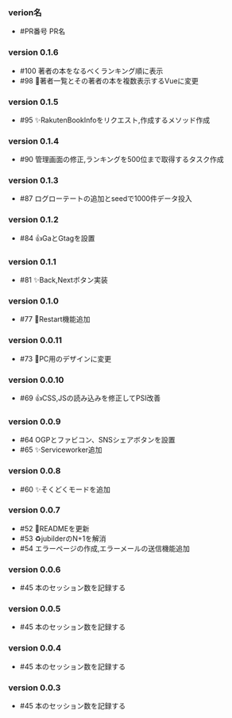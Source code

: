 ### verion名
  - #PR番号 PR名

### version 0.1.6
  - #100 著者の本をなるべくランキング順に表示
  - #98 :art:著者一覧とその著者の本を複数表示するVueに変更

### version 0.1.5
  - #95 :sparkles:RakutenBookInfoをリクエスト,作成するメソッド作成

### version 0.1.4
  - #90 管理画面の修正,ランキングを500位まで取得するタスク作成

### version 0.1.3
  - #87 ログローテートの追加とseedで1000件データ投入

### version 0.1.2
  - #84 :+1:GaとGtagを設置

### version 0.1.1
  - #81 :sparkles:Back,Nextボタン実装

### version 0.1.0
  - #77 :tada:Restart機能追加

### version 0.0.11
  - #73 :art:PC用のデザインに変更

### version 0.0.10
  - #69 :+1:CSS,JSの読み込みを修正してPSI改善

### version 0.0.9
  - #64 OGPとファビコン、SNSシェアボタンを設置
  - #65 :sparkles:Serviceworker追加

### version 0.0.8
  - #60 :sparkles:そくどくモードを追加

### version 0.0.7
  - #52 :art:READMEを更新
  - #53 :recycle:jubilderのN+1を解消
  - #54 エラーページの作成,エラーメールの送信機能追加

### version 0.0.6
  - #45 本のセッション数を記録する

### version 0.0.5
  - #45 本のセッション数を記録する

### version 0.0.4
  - #45 本のセッション数を記録する

### version 0.0.3
  - #45 本のセッション数を記録する
